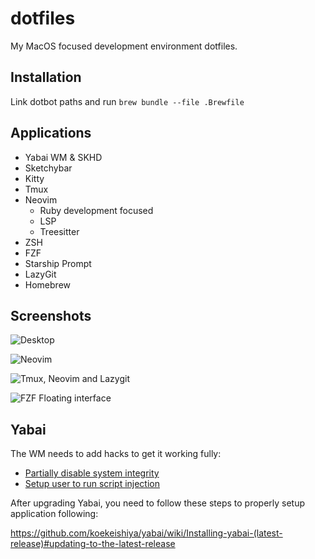 # dotfiles

My MacOS focused development environment dotfiles.

## Installation

Link dotbot paths and run `brew bundle --file .Brewfile`

## Applications

+ Yabai WM & SKHD
+ Sketchybar
+ Kitty
+ Tmux
+ Neovim
  - Ruby development focused
  - LSP
  - Treesitter
+ ZSH
+ FZF
+ Starship Prompt
+ LazyGit
+ Homebrew

## Screenshots

![Desktop](https://github.com/user-attachments/assets/a48505e1-9de0-490e-97ea-6c0097467886)

![Neovim](https://github.com/user-attachments/assets/1e079905-ed3b-41a0-9589-0a16ab6f9c84)

![Tmux, Neovim and Lazygit](https://github.com/user-attachments/assets/35deebbf-0b3e-4469-81c8-0b734036fffd)

![FZF Floating interface](https://github.com/user-attachments/assets/96ccf3d3-333d-4427-822c-91d185231a2e)


## Yabai

The WM needs to add hacks to get it working fully:

+ [Partially disable system integrity](https://github.com/koekeishiya/yabai/wiki/Disabling-System-Integrity-Protection)
+ [Setup user to run script injection](https://github.com/koekeishiya/yabai/wiki/Installing-yabai-(latest-release)#macos-big-sur---automatically-load-scripting-addition-on-startup)

After upgrading Yabai, you need to follow these steps to properly setup application following: 

https://github.com/koekeishiya/yabai/wiki/Installing-yabai-(latest-release)#updating-to-the-latest-release

